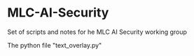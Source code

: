# MLC-AI-Security
Set of scripts and notes for he MLC AI Security working group

The python file "text_overlay.py" 


